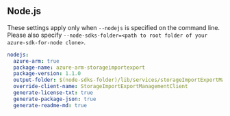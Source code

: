 ## Node.js

These settings apply only when `--nodejs` is specified on the command line.
Please also specify `--node-sdks-folder=<path to root folder of your azure-sdk-for-node clone>`.

``` yaml $(nodejs)
nodejs:
  azure-arm: true
  package-name: azure-arm-storageimportexport
  package-version: 1.1.0
  output-folder: $(node-sdks-folder)/lib/services/storageImportExportManagement
  override-client-name: StorageImportExportManagementClient
  generate-license-txt: true
  generate-package-json: true
  generate-readme-md: true
```
